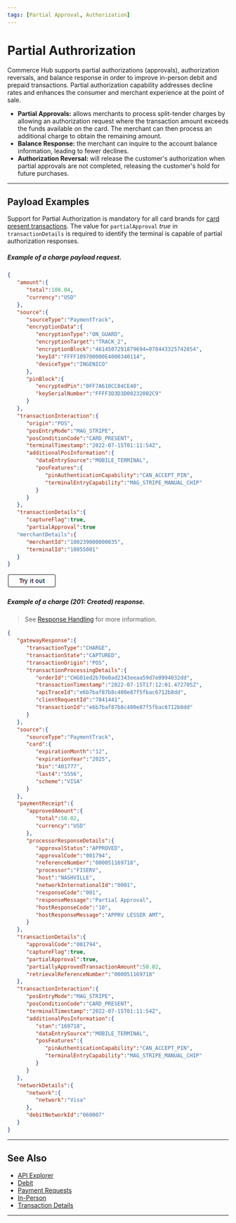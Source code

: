 ```yaml
---
tags: [Partial Approval, Authorization]
---
```


# Partial Authrorization

Commerce Hub supports partial authorizations (approvals), authorization reversals, and balance response in order to improve in-person debit and prepaid transactions. Partial authorization capability addresses decline rates and enhances the consumer and merchant experience at the point of sale.

- **Partial Approvals:** allows merchants to process split-tender charges by allowing an authorization request where the transaction amount exceeds the funds available on the card. The merchant can then process an additional charge to obtain the remaining amount.
- **Balance Response:** the merchant can inquire to the account balance information, leading to fewer declines.
- **Authorization Reversal:** will release the customer's authorization when partial approvals are not completed, releasing the customer's hold for future purchases.

---

## Payload Examples

Support for Partial Authorization is mandatory for all card brands for [card present transactions](?path=docs/Getting-Started/Getting-Started-InPerson.md). The value for `partialApproval` _true_ in `transactionDetails` is required to identify the terminal is capable of partial authorization responses.

<!--
type: tab
titles: Request, Response
-->

##### Example of a charge payload request.

```json
{
   "amount":{
      "total":100.04,
      "currency":"USD"
   },
   "source":{
      "sourceType":"PaymentTrack",
      "encryptionData":{
         "encryptionType":"ON_GUARD",
         "encryptionTarget":"TRACK_2",
         "encryptionBlock":"4614507291879694=078443325742854",
         "keyId":"FFFF109700000E4000340114",
         "deviceType":"INGENICO"
      },
      "pinBlock":{
         "encryptedPin":"0FF7A610CC84CE40",
         "keySerialNumber":"FFFF3D3D3D00232002C9"
      }
   },
   "transactionInteraction":{
      "origin":"POS",
      "posEntryMode":"MAG_STRIPE",
      "posConditionCode":"CARD_PRESENT",
      "terminalTimestamp":"2022-07-15T01:11:54Z",
      "additionalPosInformation":{
         "dataEntrySource":"MOBILE_TERMINAL",
         "posFeatures":{
            "pinAuthenticationCapability":"CAN_ACCEPT_PIN",
            "terminalEntryCapability":"MAG_STRIPE_MANUAL_CHIP"
         }
      }
   },
   "transactionDetails":{
      "captureFlag":true,
      "partialApproval":true
   "merchantDetails":{
      "merchantId":"100239000000035",
      "terminalId":"10055001"
   }
}
```

[![Try it out](../../../../assets/images/button.png)](../api/?type=post&path=/payments/v1/charges)

<!--
type: tab
-->

##### Example of a charge (201: Created) response.

<!-- theme: info -->
> See [Response Handling](?path=docs/Resources/Guides/Response-Codes/Response-Handling.md) for more information.

```json
{
   "gatewayResponse":{
      "transactionType":"CHARGE",
      "transactionState":"CAPTURED",
      "transactionOrigin":"POS",
      "transactionProcessingDetails":{
         "orderId":"CHG01ed2b70e0ad2343eeaa59d7e0994032dd",
         "transactionTimestamp":"2022-07-15T17:12:01.472705Z",
         "apiTraceId":"e6b7baf87b8c400e87f5fbac6712b8dd",
         "clientRequestId":"7841441",
         "transactionId":"e6b7baf87b8c400e87f5fbac6712b8dd"
      }
   },
   "source":{
      "sourceType":"PaymentTrack",
      "card":{
         "expirationMonth":"12",
         "expirationYear":"2025",
         "bin":"401777",
         "last4":"5556",
         "scheme":"VISA"
      }
   },
   "paymentReceipt":{
      "approvedAmount":{
         "total":50.02,
         "currency":"USD"
      },
      "processorResponseDetails":{
         "approvalStatus":"APPROVED",
         "approvalCode":"001794",
         "referenceNumber":"000051169718",
         "processor":"FISERV",
         "host":"NASHVILLE",
         "networkInternationalId":"0001",
         "responseCode":"001",
         "responseMessage":"Partial Approval",
         "hostResponseCode":"10",
         "hostResponseMessage":"APPRV LESSER AMT",
      }
   },
   "transactionDetails":{
      "approvalCode":"001794",
      "captureFlag":true,
      "partialApproval":true,
      "partiallyApprovedTransactionAmount":50.02,
      "retrievalReferenceNumber":"000051169718"
   },
   "transactionInteraction":{
      "posEntryMode":"MAG_STRIPE",
      "posConditionCode":"CARD_PRESENT",
      "terminalTimestamp":"2022-07-15T01:11:54Z",
      "additionalPosInformation":{
         "stan":"169718",
         "dataEntrySource":"MOBILE_TERMINAL",
         "posFeatures":{
            "pinAuthenticationCapability":"CAN_ACCEPT_PIN",
            "terminalEntryCapability":"MAG_STRIPE_MANUAL_CHIP"
         }
      }
   },
   "networkDetails":{
      "network":{
         "network":"Visa"
      },
      "debitNetworkId":"060007"
   }
}
```

<!-- type: tab-end -->


---

## See Also

- [API Explorer](../api/?type=post&path=/payments/v1/charges)
- [Debit](?path=docs/In-Person/Debit/Smart-Routing.md)
- [Payment Requests](?path=docs/Resources/API-Documents/Payments/Payments.md)
- [In-Person](?path=docs/Getting-Started/Getting-Started-InPerson.md)
- [Transaction Details](?path=docs/Resources/Master-Data/Transaction-Details.md)

---
